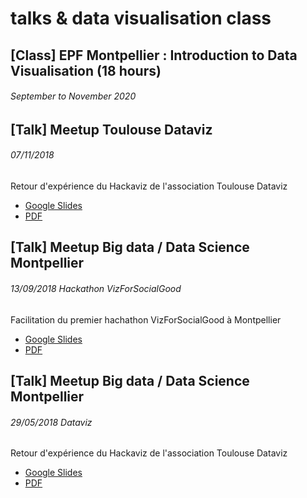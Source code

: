 # talks & data visualisation class

## [Class] EPF Montpellier : Introduction to Data Visualisation (18 hours)
###### September to November 2020

## [Talk] Meetup Toulouse Dataviz
###### 07/11/2018

Retour d'expérience du Hackaviz de l'association Toulouse Dataviz

* [Google Slides](https://docs.google.com/presentation/d/1BDr8sy1f5Qo-wE2DJevhYdkOqzvyjYOQY0GLRTdQJu0/edit?usp=sharing)
* [PDF](https://github.com/emaulandi/talks/blob/master/MeetupDatavizToulouse_Dataviz_7_11_8_processus%20dataviz.pdf)

## [Talk] Meetup Big data / Data Science Montpellier
###### 13/09/2018 Hackathon VizForSocialGood
Facilitation du premier hachathon VizForSocialGood à Montpellier
* [Google Slides](https://docs.google.com/presentation/d/1Y5tYAOOjAo8_Ihr83ecYusuhD-oEDUpodQcgH6rhe2U/edit?usp=sharing)
* [PDF](https://github.com/emaulandi/talks/blob/master/MeetupBigdataDatascienceMtp_Dataviz_13-09-18_hackaviz.pdf)


## [Talk] Meetup Big data / Data Science Montpellier
###### 29/05/2018 Dataviz
Retour d'expérience du Hackaviz de l'association Toulouse Dataviz
* [Google Slides](https://docs.google.com/presentation/d/1M0Mq8DeUh9LdkdD0rr1ibkvtLjm0ZxbqQnxDV6oqcRc/edit?usp=sharing)
* [PDF](https://github.com/emaulandi/talks/blob/master/MeetupBigdataDatascienceMtp_Dataviz_29-05-18_datavizenaction.pdf)
